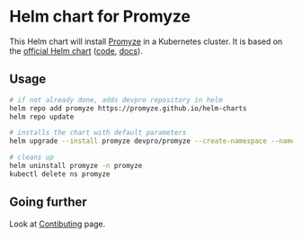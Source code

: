 # Helm chart for Promyze

This Helm chart will install [Promyze](https://www.promyze.com/) in a Kubernetes cluster.
It is based on the [official Helm chart](https://promyze.github.io/helm-charts/) ([code](https://github.com/promyze/helm-charts),
[docs](https://docs.promyze.com/on-premise-version/install-the-self-hosted-version)).

## Usage

```bash
# if not already done, adds devpro repository in helm
helm repo add promyze https://promyze.github.io/helm-charts
helm repo update

# installs the chart with default parameters
helm upgrade --install promyze devpro/promyze --create-namespace --namespace promyze

# cleans up
helm uninstall promyze -n promyze
kubectl delete ns promyze
```

## Going further

Look at [Contibuting](CONTRIBUTING.md) page.
